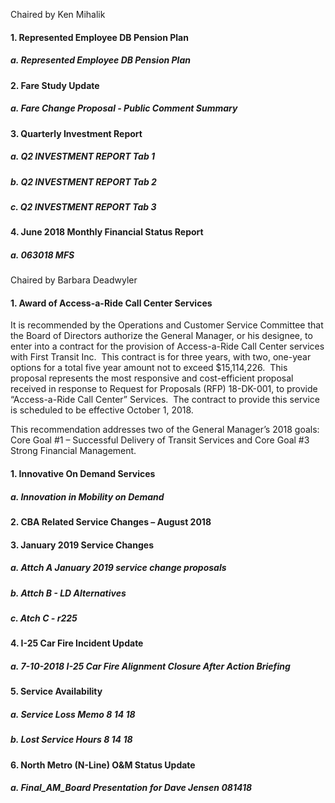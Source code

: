 Chaired by Ken Mihalik

#### 1. Represented Employee DB Pension Plan

##### a. Represented Employee DB Pension Plan

#### 2. Fare Study Update

##### a. Fare Change Proposal - Public Comment Summary

#### 3. Quarterly Investment Report

##### a. Q2 INVESTMENT REPORT Tab 1

##### b. Q2 INVESTMENT REPORT Tab 2

##### c. Q2 INVESTMENT REPORT Tab 3

#### 4. June 2018 Monthly Financial Status Report

##### a. 063018 MFS

Chaired by Barbara Deadwyler

#### 1. Award of Access-a-Ride Call Center Services

It is recommended by the Operations and Customer Service Committee that the Board of Directors authorize the General Manager, or his designee, to enter into a contract for the provision of Access-a-Ride Call Center services with First Transit Inc.  This contract is for three years, with two, one-year options for a total five year amount not to exceed $15,114,226.  This proposal represents the most responsive and cost-efficient proposal received in response to Request for Proposals (RFP) 18-DK-001, to provide “Access-a-Ride Call Center” Services.  The contract to provide this service is scheduled to be effective October 1, 2018.

This recommendation addresses two of the General Manager’s 2018 goals: Core Goal #1 – Successful Delivery of Transit Services and Core Goal #3 Strong Financial Management.

#### 1. Innovative On Demand Services

##### a. Innovation in Mobility on Demand

#### 2. CBA Related Service Changes – August 2018

#### 3. January 2019 Service Changes

##### a. Attch A January 2019 service change proposals

##### b. Attch B - LD Alternatives

##### c. Atch C - r225

#### 4. I-25 Car Fire Incident Update

##### a. 7-10-2018 I-25 Car Fire Alignment Closure After Action Briefing

#### 5. Service Availability

##### a. Service Loss Memo 8 14 18

##### b. Lost Service Hours 8 14 18

#### 6. North Metro (N-Line) O&M Status Update

##### a. Final_AM_Board Presentation for Dave Jensen 081418